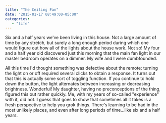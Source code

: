 ```yaml
---
title: "The Ceiling Fan"
date: "2015-01-17 08:49:00-05:00"
categories:
   - "life"
---
```

Six and a half years we've been living in this house. Not a large amount of
time by any stretch, but surely a long enough period during which one would figure
out how all of the lights about the house work. Not so! My four and a half year
old discovered just this morning that the main fan light in our master bedroom
operates on a dimmer. My wife and I were dumbfounded.

All this time I'd thought something was defective about
the remote: turning the light on or off required several clicks to obtain a
response. It turns out that this is actually some sort of toggling function. If
you continue to hold down the button, the light alternates between increasing
or decreasing brightness. Wonderful! My daughter, having no preconceptions of the
thing, figured this out rather quickly. Me, with my years of so-called
"experience" with it, did not. I guess that goes to show that sometimes all it
takes is a fresh perspective to help you grok things. There's learning to be
had in the most unlikely places, and even after long periods of time...like six 
and a half years. 
